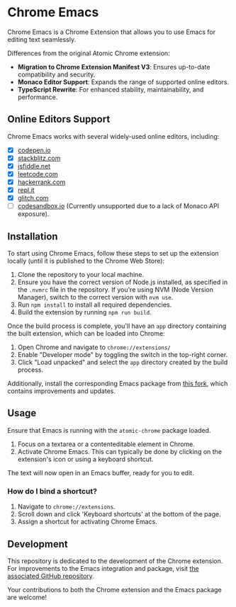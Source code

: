 # Chrome Emacs

Chrome Emacs is a Chrome Extension that allows you to use Emacs for editing text seamlessly.

Differences from the original Atomic Chrome extension:

- **Migration to Chrome Extension Manifest V3**: Ensures up-to-date compatibility and security.
- **Monaco Editor Support**: Expands the range of supported online editors.
- **TypeScript Rewrite**: For enhanced stability, maintainability, and performance.

## Online Editors Support

Chrome Emacs works with several widely-used online editors, including:

- [x] [codepen.io](https://codepen.io/)
- [x] [stackblitz.com](https://stackblitz.com/)
- [x] [jsfiddle.net](https://jsfiddle.net/)
- [x] [leetcode.com](https://leetcode.com/)
- [x] [hackerrank.com](https://www.hackerrank.com/)
- [x] [repl.it](https://repl.it/)
- [x] [glitch.com](https://glitch.com/)
- [ ] [codesandbox.io](https://codesandbox.io/) (Currently unsupported due to a lack of Monaco API exposure).

## Installation

To start using Chrome Emacs, follow these steps to set up the extension locally (until it is published to the Chrome Web Store):

1. Clone the repository to your local machine.
2. Ensure you have the correct version of Node.js installed, as specified in the `.nvmrc` file in the repository. If you're using NVM (Node Version Manager), switch to the correct version with `nvm use`.
3. Run `npm install` to install all required dependencies.
4. Build the extension by running `npm run build`.

Once the build process is complete, you'll have an `app` directory containing the built extension, which can be loaded into Chrome:

1. Open Chrome and navigate to `chrome://extensions/`
2. Enable "Developer mode" by toggling the switch in the top-right corner.
3. Click "Load unpacked" and select the `app` directory created by the build process.

Additionally, install the corresponding Emacs package from [this fork](https://github.com/KarimAziev/atomic-chrome), which contains improvements and updates.

## Usage

Ensure that Emacs is running with the `atomic-chrome` package loaded.

1. Focus on a textarea or a contenteditable element in Chrome.
2. Activate Chrome Emacs. This can typically be done by clicking on the extension's icon or using a keyboard shortcut.

The text will now open in an Emacs buffer, ready for you to edit.

### How do I bind a shortcut?

1. Navigate to `chrome://extensions`.
2. Scroll down and click 'Keyboard shortcuts' at the bottom of the page.
3. Assign a shortcut for activating Chrome Emacs.

## Development

This repository is dedicated to the development of the Chrome extension. For improvements to the Emacs integration and package, visit [the associated GitHub repository](https://github.com/KarimAziev/atomic-chrome).

Your contributions to both the Chrome extension and the Emacs package are welcome!
